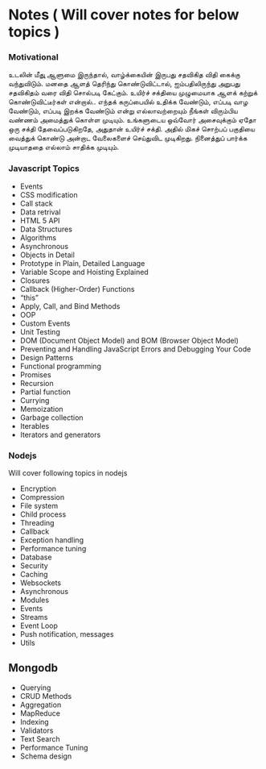 # Notes ( Will cover notes for below topics )

### Motivational

உடலின் மீதுு ஆளுமை இருந்தால்,  வாழ்க்கையின் இருபது சதவிகித விதி  கைக்கு வந்துவிடும். மனதை ஆளத் தெரிந்து கொண்டுவிட்டால், ஐம்பதிலிருந்து அறுபது சதவிகிதம் வரை விதி சொல்படி கேட்கும்.  உயிர்ச் சக்தியை முழுமையாக ஆளக் கற்றுக் கொண்டுவிட்டீர்கள் என்றால்..
எந்தக் கருப்பையில் உதிக்க வேண்டும், எப்படி வாழ வேண்டும், எப்படி இறக்க வேண்டும் என்று எல்லாவற்றையும் நீங்கள் விரும்பிய வண்ணம் அமைத்துக் கொள்ள முடியும்.
உங்களுடைய ஒவ்வோர் அசைவுக்கும் ஏதோ ஒரு சக்தி தேவைப்படுகிறதே, அதுதான் உயிர்ச் சக்தி. அதில் மிகச் சொற்பப் பகுதியை வைத்துக் கொண்டு  அன்றாட வேலைகளைச் செய்துவிட முடிகிறது.  நினைத்துப் பார்க்க முடியாததை எல்லாம்  சாதிக்க முடியும்.


### Javascript Topics

* Events
* CSS modification
* Call stack
* Data retrival
* HTML 5 API
* Data Structures
* Algorithms
* Asynchronous
* Objects in Detail
* Prototype in Plain, Detailed Language
* Variable Scope and Hoisting Explained
* Closures
* Callback (Higher-Order) Functions
* “this”
* Apply, Call, and Bind Methods
* OOP
* Custom Events
* Unit Testing
* DOM (Document Object Model) and BOM (Browser Object Model)
* Preventing and Handling JavaScript Errors and Debugging Your Code
* Design Patterns
* Functional programming
* Promises
* Recursion
* Partial function
* Currying
* Memoization
* Garbage collection
* Iterables
* Iterators and generators


### Nodejs
Will cover following topics in nodejs

* Encryption
* Compression
* File system
* Child process
* Threading
* Callback
* Exception handling
* Performance tuning
* Database
* Security    
* Caching
* Websockets
* Asynchronous
* Modules
* Events
* Streams
* Event Loop
* Push notification, messages
* Utils


## Mongodb

* Querying
* CRUD Methods
* Aggregation
* MapReduce
* Indexing
* Validators
* Text Search
* Performance Tuning
* Schema design



